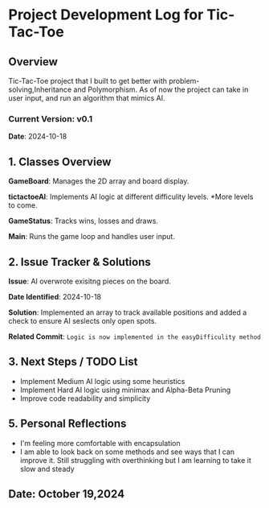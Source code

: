 # Project Development Log for Tic-Tac-Toe

## Overview
Tic-Tac-Toe project that I built to get better with problem-solving,Inheritance and Polymorphism. 
As of now the project can take in user input, and run an algorithm that mimics AI.

### Current Version: v0.1

**Date**: 2024-10-18

## 1. Classes Overview
**GameBoard**: Manages the 2D array and board display.

**tictactoeAI**: Implements AI logic at different difficulity levels. *More levels to come.

**GameStatus**: Tracks wins, losses and draws.

**Main**: Runs the game loop and handles user input.

## 2. Issue Tracker & Solutions
**Issue**: AI overwrote exisitng pieces on the board.

**Date Identified**: 2024-10-18

**Solution**: Implemented an array to track available positions and added a check to ensure AI seslects only open spots.

**Related Commit**: `Logic is now implemented in the easyDifficulity method`

## 3. Next Steps / TODO List
- Implement Medium AI logic using some heuristics
- Implement Hard AI logic using minimax and Alpha-Beta Pruning
- Improve code readability and simplicity

## 5. Personal Reflections
- I'm feeling more comfortable with encapsulation
- I am able to look back on some methods and see ways that I can improve it.
Still struggling with overthinking but I am learning to take it slow and steady

**Date**: October 19,2024
- 